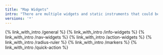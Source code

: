 ```yaml
---
title: "Map Widgets"
intro: "There are multiple widgets and static instruments that could be overlaid & interacted with the map"
versions: '*'
---
```


{% link_with_intro /general %}
{% link_with_intro /info-widgets %}
{% link_with_intro /nav-widgets %}
{% link_with_intro /action-widgets %}
{% link_with_intro /radius-ruler %}
{% link_with_intro /markers %}
{% link_with_intro /quick-action %}
